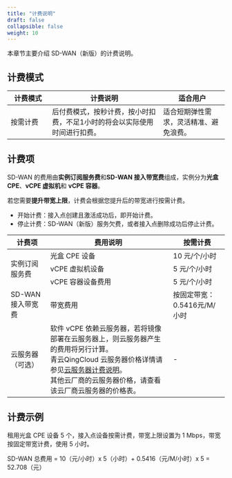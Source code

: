 ```yaml
---
title: "计费说明"
draft: false
collapsible: false
weight: 10
---
```


本章节主要介绍 SD-WAN（新版）的计费说明。

## 计费模式

| <span style="display:inline-block;width:80px">计费模式</span> | 计费说明                                                     | 适合用户                               |
| ------------------------------------------------------------ | ------------------------------------------------------------ | -------------------------------------- |
| 按需计费                                                     | 后付费模式，按秒计费，按小时扣费，不足1小时的将会以实际使用时间进行扣费。 | 适合短期弹性需求，灵活精准、避免浪费。 |

## 计费项

SD-WAN 的费用由**实例订阅服务费**和**SD-WAN 接入带宽费**组成，实例分为**光盒 CPE**、**vCPE 虚拟机**和 **vCPE 容器**。

若您需要**提升带宽上限**，计费会根据您提升后的带宽进行按需计费。

- 开始计费：接入点创建且激活成功后，即开始计费。
- 停止计费：SD-WAN（新版）服务欠费，或者接入点删除成功后停止计费。

<table>
  <thead>
  	<tr>
    	<th>计费项</th>
    	<th>费用说明</th>
   	 	<th>按需计费</th>
  	</tr>
  </thead>
  <tr>
    <td rowspan="3">实例订阅服务费</td>
    <td>光盒 CPE 设备</td>
    <td>10 元/个/小时</td>
  </tr>
	<tr>
    <td>vCPE 虚拟机设备</td>
    <td>5 元/个/小时</td>
  </tr>
  <tr>
    <td>vCPE 容器设备费用</td>
    <td>5 元/个/小时</td>
  </tr>
  <tr>
    <td>SD-WAN 接入带宽费</td>
    <td>带宽费用</td>
    <td>按固定带宽：0.5416元/M/小时</td>
  </tr>
      <tr>
    	<td>云服务器（可选）</td>
        <td>软件 vCPE 依赖云服务器，若将镜像部署在云服务器上，则云服务器产生的费用将另行计算。<br/>青云QingCloud 云服务器价格详情请参见<a href="/compute/vm/billing/reserved_contract/">云服务器计费说明</a>。<br/>其他云厂商的云服务器价格，请查看该云厂商云服务器的价格表。</td>
    	<td>-</td>
  </tr>
</table>

## 计费示例

租用光盒 CPE 设备 5 个，接入点设备按需计费，带宽上限设置为 1 Mbps，带宽按固定带宽计费，使用 5 小时。

SD-WAN 总费用 = 10（元/小时）x 5（小时）+ 0.5416（元/M/小时）x 5 = 52.708（元）






